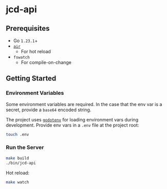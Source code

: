 # jcd-api

## Prerequisites

* Go `1.23.1`+
* [`air`](https://github.com/air-verse/air)
  * For hot reload
* `fswatch`
  * For compile-on-change

## Getting Started

### Environment Variables
Some environment variables are required. In the case that the env var is a secret, provide a `base64` encoded string.

The project uses [`godotenv`](https://github.com/joho/godotenv) for loading environment vars during development. Provide env vars in a `.env` file at the project root:
```sh
touch .env
```

### Run the Server
```sh
make build
./bin/jcd-api
```

Hot reload:
```sh
make watch
```
